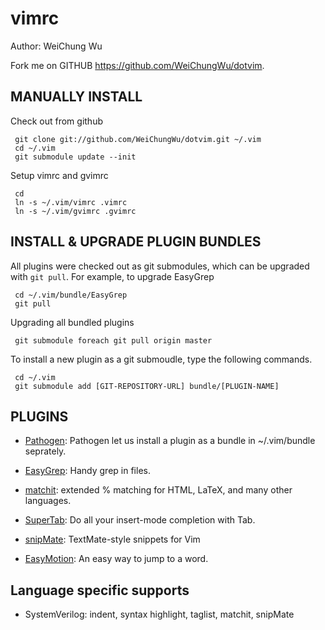 vimrc
============
Author: WeiChung Wu

Fork me on GITHUB  https://github.com/WeiChungWu/dotvim.

MANUALLY INSTALL
----------------

Check out from github

     git clone git://github.com/WeiChungWu/dotvim.git ~/.vim
     cd ~/.vim
     git submodule update --init

Setup vimrc and gvimrc

     cd
     ln -s ~/.vim/vimrc .vimrc
     ln -s ~/.vim/gvimrc .gvimrc


INSTALL & UPGRADE PLUGIN BUNDLES
--------------------------------

All plugins were checked out as git submodules, 
which can be upgraded with `git pull`. For example, to upgrade EasyGrep

     cd ~/.vim/bundle/EasyGrep
     git pull

Upgrading all bundled plugins

     git submodule foreach git pull origin master

To install a new plugin as a git submoudle, type the following commands.

     cd ~/.vim
     git submodule add [GIT-REPOSITORY-URL] bundle/[PLUGIN-NAME]


PLUGINS
-------

* [Pathogen](http://www.vim.org/scripts/script.php?script_id=2332): Pathogen let us install a plugin as a bundle in ~/.vim/bundle seprately.

* [EasyGrep](https://github.com/vim-scripts/EasyGrep.git): Handy grep in files.

* [matchit](http://www.vim.org/scripts/script.php?script_id=39): extended % matching for HTML, LaTeX, and many other languages. 

* [SuperTab](http://www.vim.org/scripts/script.php?script_id=1643): Do all your insert-mode completion with Tab.

* [snipMate](http://www.vim.org/scripts/script.php?script_id=2540): TextMate-style snippets for Vim

* [EasyMotion](https://github.com/Lokaltog/vim-easymotion): An easy way to jump to a word.


Language specific supports
--------------------------

* SystemVerilog: indent, syntax highlight, taglist, matchit, snipMate

